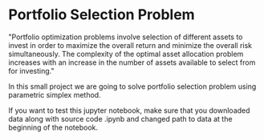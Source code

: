 # Portfolio Selection Problem

"Portfolio optimization problems involve selection of different assets to invest in order to maximize the overall return and minimize the overall risk simultaneously. The complexity of the optimal asset allocation problem increases with an increase in the number of assets available to select from for investing."

In this small project we are going to solve portfolio selection problem using parametric simplex method.

If you want to test this jupyter notebook, make sure that you downloaded data along with source code .ipynb and changed path to data at the beginning of the notebook.
